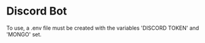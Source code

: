 # Discord Bot

To use, a .env file must be created with the variables 'DISCORD TOKEN' and 'MONGO' set.
